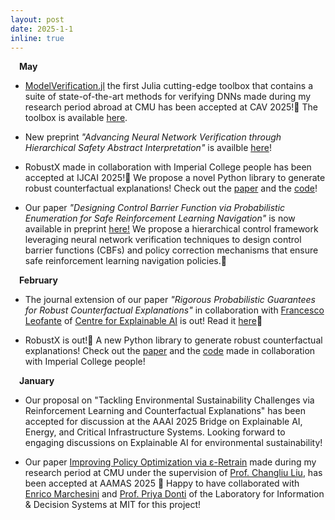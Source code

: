 ```yaml
---
layout: post
date: 2025-1-1
inline: true
---
```



&emsp;**May** 

- <a href='https://arxiv.org/pdf/2407.01639'>ModelVerification.jl</a> the first Julia cutting-edge toolbox that contains a suite of state-of-the-art methods for verifying DNNs made during my research period abroad at CMU has been accepted at CAV 2025!🤩 The toolbox is available <a href='https://github.com/intelligent-control-lab/ModelVerification.jl'>here</a>. 

- New preprint *"Advancing Neural Network Verification through Hierarchical Safety Abstract Interpretation"* is availble <a href='https://arxiv.org/pdf/2505.05235'>here</a>!

- RobustX made in collaboration with Imperial College people has been accepted at IJCAI 2025!🚀 We propose a novel Python library to generate robust counterfactual explanations! Check out the <a href='https://arxiv.org/pdf/2502.13751'>paper</a> and the <a href='https://github.com/RobustCounterfactualX/RobustX'>code</a>!


- Our paper *"Designing Control Barrier Function via Probabilistic Enumeration for Safe Reinforcement Learning Navigation"*  is now available in preprint <a href='https://arxiv.org/pdf/2504.21643'>here!</a> We propose a hierarchical control framework leveraging neural network verification techniques to design control barrier functions (CBFs) and policy correction mechanisms that ensure safe reinforcement learning navigation policies.🤖


&emsp;**February** 

- The journal extension of our paper *"Rigorous Probabilistic Guarantees for Robust Counterfactual Explanations"* in collaboration with <a href='https://fraleo.github.io'>Francesco Leofante</a> of <a href='https://www.imperial.ac.uk/explainable-artificial-intelligence/'> Centre for Explainable AI</a> is out! Read it <a href='https://www.researchgate.net/publication/389435880_Probabilistically_Robust_Counterfactual_Explanations_under_Model_Changes)'>here</a>🚀 

- RobustX is out!🚀 A new Python library to generate robust counterfactual explanations! Check out the <a href='https://arxiv.org/pdf/2502.13751'>paper</a> and the <a href='https://github.com/RobustCounterfactualX/RobustX'>code</a> made in collaboration with Imperial College people!


&emsp;**January** 

- Our proposal on "Tackling Environmental Sustainability Challenges via Reinforcement Learning and Counterfactual Explanations" has been accepted for discussion at the AAAI 2025 Bridge on Explainable AI, Energy, and Critical Infrastructure Systems. Looking forward to engaging discussions on Explainable AI for environmental sustainability!

- Our paper <a href='https://arxiv.org/pdf/2406.08315'>Improving Policy Optimization via ε-Retrain</a> made during my research period at CMU under the supervision of <a href='https://www.ri.cmu.edu/ri-faculty/changliu-liu/'>Prof. Changliu Liu</a>, has been accepted at AAMAS 2025 🤩 Happy to have collaborated with <a href='https://emarche.github.io'>Enrico Marchesini</a> and <a href='https://priyadonti.com'>Prof. Priya Donti</a> of the Laboratory for Information & Decision Systems at MIT for this project!
 


